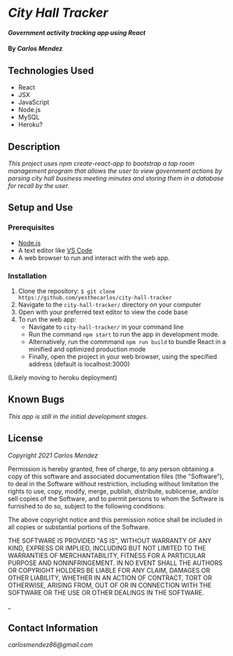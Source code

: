 # _City Hall Tracker_

#### _Government activity tracking app using React_

#### By _**Carlos Mendez**_

## Technologies Used

* React
* JSX
* JavaScript
* Node.js
* MySQL
* Heroku?


## Description

_This project uses npm create-react-app to bootstrap a tap room management program that allows the user to view government actions by parsing city hall business meeting minutes and storing them in a database for recall by the user._


## Setup and Use

### Prerequisites
* [Node.js](https://nodejs.org/en/download/)
* A text editor like [VS Code](https://code.visualstudio.com/)
* A web browser to run and interact with the web app.

### Installation
1. Clone the repository: `$ git clone https://github.com/yesthecarlos/city-hall-tracker`
2. Navigate to the `city-hall-tracker/` directory on your computer
3. Open with your preferred text editor to view the code base
4. To run the web app:
    * Navigate to `city-hall-tracker/` in your command line
    * Run the command `npm start` to run the app in development mode.
    * Alternatively, run the commmand `npm run build` to bundle React in a minified and optimized production mode
    * Finally, open the project in your web browser, using the specified address (default is localhost:3000)

(Likely moving to heroku deployment)

## Known Bugs

_This app is still in the initial development stages._


## License

_Copyright 2021 Carlos Mendez_

Permission is hereby granted, free of charge, to any person obtaining a copy of this software and associated documentation files (the "Software"), to deal in the Software without restriction, including without limitation the rights to use, copy, modify, merge, publish, distribute, sublicense, and/or sell copies of the Software, and to permit persons to whom the Software is furnished to do so, subject to the following conditions:

The above copyright notice and this permission notice shall be included in all copies or substantial portions of the Software.

THE SOFTWARE IS PROVIDED "AS IS", WITHOUT WARRANTY OF ANY KIND, EXPRESS OR IMPLIED, INCLUDING BUT NOT LIMITED TO THE WARRANTIES OF MERCHANTABILITY, FITNESS FOR A PARTICULAR PURPOSE AND NONINFRINGEMENT. IN NO EVENT SHALL THE AUTHORS OR COPYRIGHT HOLDERS BE LIABLE FOR ANY CLAIM, DAMAGES OR OTHER LIABILITY, WHETHER IN AN ACTION OF CONTRACT, TORT OR OTHERWISE, ARISING FROM, OUT OF OR IN CONNECTION WITH THE SOFTWARE OR THE USE OR OTHER DEALINGS IN THE SOFTWARE.

_

## Contact Information

_carlosmendez86@gmail.com_